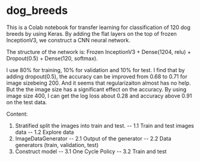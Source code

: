 # dog_breeds
  This is a Colab notebook for transfer learning for classification of 120 dog breeds by using Keras. By adding the flat layers on the top of frozen InceptionV3, we construct a CNN neural network.

The structure of the network is:
 Frozen InceptionV3 + Dense(1204, relu) + Dropout(0.5) + Dense(120, softmax).

I use 80% for training, 10% for validation and 10% for test. I find that by adding dropout(0.5), the accuracy can be improved from 0.68 to 0.71 for image sizebeing 200. And it seems that regularizaiton almost has no help. But the  the image size has a significant effect on the accuracy. By using image size 400, I can get the log loss about 0.28 and accuracy above 0.91 on the test data.



Content:
1. Stratified split the images into train and test.
   -- 1.1 Train and test images data
   -- 1.2 Explore data
2. ImageDataGenerator
   -- 2.1 Output of the generator
   -- 2.2 Data generators (train, validation, test)
3. Construct model
   -- 3.1 One Cycle Policy
   -- 3.2 Train and test
